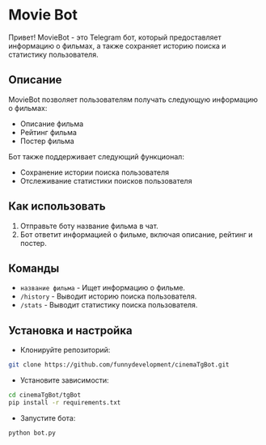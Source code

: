 # Movie Bot

Привет! MovieBot - это Telegram бот, который предоставляет информацию о фильмах, а также сохраняет историю поиска и статистику пользователя.

## Описание

MovieBot позволяет пользователям получать следующую информацию о фильмах:
- Описание фильма
- Рейтинг фильма
- Постер фильма

Бот также поддерживает следующий функционал:
- Сохранение истории поиска пользователя
- Отслеживание статистики поисков пользователя

## Как использовать

1. Отправьте боту название фильма в чат.
2. Бот ответит информацией о фильме, включая описание, рейтинг и постер.

## Команды

- `название фильма` - Ищет информацию о фильме.
- `/history` - Выводит историю поиска пользователя.
- `/stats` - Выводит статистику поиска пользователя.

## Установка и настройка

- Клонируйте репозиторий:
```bash
git clone https://github.com/funnydevelopment/cinemaTgBot.git
```
- Установите зависимости:
```bash
cd cinemaTgBot/tgBot
pip install -r requirements.txt
```
- Запустите бота:
```bash
python bot.py
```